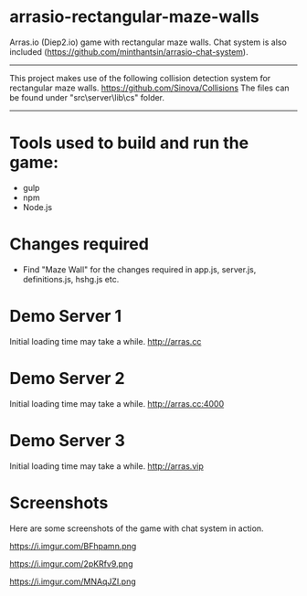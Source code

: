 # arrasio-rectangular-maze-walls
Arras.io (Diep2.io) game with rectangular maze walls.
Chat system is also included (https://github.com/minthantsin/arrasio-chat-system).

****************************************************************************************************
This project makes use of the following collision detection system for rectangular maze walls.
https://github.com/Sinova/Collisions
The files can be found under "src\server\lib\cs" folder.
****************************************************************************************************

# Tools used to build and run the game:
- gulp
- npm
- Node.js


# Changes required
- Find "Maze Wall" for the changes required in app.js, server.js, definitions.js, hshg.js etc.


# Demo Server 1
Initial loading time may take a while.
http://arras.cc

# Demo Server 2
Initial loading time may take a while.
http://arras.cc:4000

# Demo Server 3
Initial loading time may take a while.
http://arras.vip

# Screenshots
Here are some screenshots of the game with chat system in action.

    
https://i.imgur.com/BFhpamn.png

https://i.imgur.com/2pKRfv9.png

https://i.imgur.com/MNAqJZI.png
